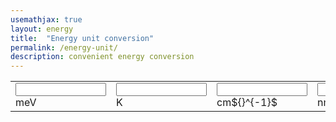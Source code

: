 ```yaml
---
usemathjax: true
layout: energy
title:  "Energy unit conversion"
permalink: /energy-unit/
description: convenient energy conversion
---
```


<script>
    {% include energy_conversion.js %}
</script>

<table>
    <form name="conversion">
        <tbody>
            <tr>
                <td><input name="meV" size="15" onkeyup="meVconvert()"/>meV</td>
                <td><input name="K"   size="15" onkeyup="Kconvert()"/>K</td>
                <td><input name="cm"  size="15" onkeyup="cmconvert()"/>cm${}^{-1}$</td>
                <td><input name="nm"  size="15" onkeyup="nmconvert()"/>nm</td>
                <td><input name="THz" size="15" onkeyup="Thzconvert()"/>THz</td>
            </tr>
        </tbody>
    </form>
</table>